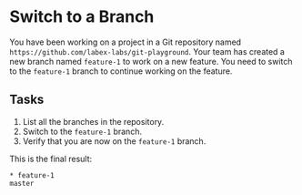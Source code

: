 # Switch to a Branch

You have been working on a project in a Git repository named `https://github.com/labex-labs/git-playground`. Your team has created a new branch named `feature-1` to work on a new feature. You need to switch to the `feature-1` branch to continue working on the feature.

## Tasks

1. List all the branches in the repository.
2. Switch to the `feature-1` branch.
3. Verify that you are now on the `feature-1` branch.

This is the final result:

```shell
* feature-1
master
```

